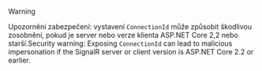 > [!WARNING]
> <span data-ttu-id="0a12a-101">Upozornění zabezpečení: vystavení `ConnectionId` může způsobit škodlivou zosobnění, pokud je server nebo verze klienta ASP.NET Core 2,2 nebo starší.</span><span class="sxs-lookup"><span data-stu-id="0a12a-101">Security warning: Exposing `ConnectionId` can lead to malicious impersonation if the SignalR server or client version is ASP.NET Core 2.2 or earlier.</span></span>
